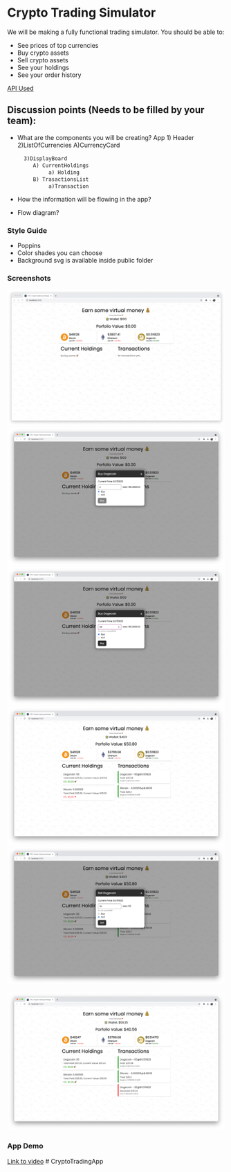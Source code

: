 # Crypto Trading Simulator

We will be making a fully functional trading simulator. You should be able to:
- See prices of top currencies
- Buy crypto assets
- Sell crypto assets
- See your holdings
- See your order history

[API Used](https://www.coingecko.com/en/api#explore-api)

## Discussion points (Needs to be filled by your team):
- What are the components you will be creating?
    App
        1) Header
        2)ListOfCurrencies
            A)CurrencyCard

        3)DisplayBoard
           A) CurrentHoldings
                a) Holding
           B) TrasactionsList
                a)Transaction


- How the information will be flowing in the app?

- Flow diagram?



### Style Guide
- Poppins
- Color shades you can choose
- Background svg is available inside public folder

### Screenshots
![](./screenshots/starting_point.png)
![](./screenshots/buy-state.png)
![](./screenshots/buy-amount.png)
![](./screenshots/after-buy-transactions.png)
![](./screenshots/sell-state.png)

![](./screenshots/after-sell.png)

### App Demo
[Link to video](./screenshots/crypto-demo.mp4)
#   C r y p t o T r a d i n g A p p 
 
 